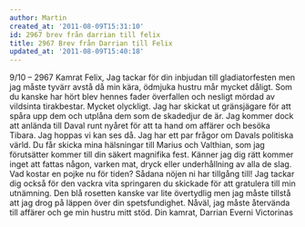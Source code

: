 ```yaml
---
author: Martin
created_at: '2011-08-09T15:31:10'
id: 2967 brev från darrian till felix
title: 2967 Brev från Darrian till Felix
updated_at: '2011-08-09T15:40:18'
---
```

9/10 – 2967 Kamrat Felix, Jag tackar för din inbjudan till gladiatorfesten men jag måste tyvärr avstå då min kära, ödmjuka hustru mår mycket dåligt. Som du kanske har hört blev hennes fader överfallen och nesligt mördad av vildsinta tirakbestar. Mycket olyckligt. Jag har skickat ut gränsjägare för att spåra upp dem och utplåna dem som de skadedjur de är. Jag kommer dock att anlända till Daval runt nyåret för att ta hand om affärer och besöka Tibara. Jag hoppas vi kan ses då. Jag har ett par frågor om Davals politiska värld. Du får skicka mina hälsningar till Marius och Valthian, som jag förutsätter kommer till din säkert magnifika fest. Känner jag dig rätt kommer inget att fattas någon, varken mat, dryck eller underhållning av alla de slag. Vad kostar en pojke nu för tiden? Sådana nöjen ni har tillgång till! Jag tackar dig också för den vackra vita springaren du skickade för att gratulera till min utnämning. Den blå rosetten kanske var lite övertydlig men jag måste tillstå att jag drog på läppen över din spetsfundighet. Nåväl, jag måste återvända till affärer och ge min hustru mitt stöd. Din kamrat, Darrian Everni Victorinas
